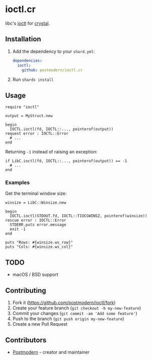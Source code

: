 # ioctl.cr

libc's [ioctl] for [crystal].

## Installation

1. Add the dependency to your `shard.yml`:

   ```yaml
   dependencies:
     ioctl:
       github: postmodern/ioctl.cr
   ```

2. Run `shards install`

## Usage

```crystal
require "ioctl"

output = MyStruct.new

begin
  IOCTL.ioctl(fd, IOCTL::..., pointerof(output))
request error : IOCTL::Error
  # ...
end
```

Returning `-1` instead of raising an exception:

```crystal
if LibC.ioctl(fd, IOCTL::..., pointerof(output)) == -1
  # ...
end
```

### Examples

Get the terminal window size:

```crystal
winsize = LibC::Winsize.new

begin
  IOCTL.ioctl(STDOUT.fd, IOCTL::TIOCGWINSZ, pointerof(winsize))
rescue error : IOCTL::Error
  STDERR.puts error.message
  exit -1
end

puts "Rows: #{winsize.ws_row}"
puts "Cols: #{winsize.ws_col}"
```

## TODO

* macOS / BSD support

## Contributing

1. Fork it (<https://github.com/postmodern/ioctl/fork>)
2. Create your feature branch (`git checkout -b my-new-feature`)
3. Commit your changes (`git commit -am 'Add some feature'`)
4. Push to the branch (`git push origin my-new-feature`)
5. Create a new Pull Request

## Contributors

- [Postmodern](https://github.com/postmodern) - creator and maintainer

[ioctl]: https://www.unix.com/man-page/v7/2/ioctl/
[crystal]: https://crystal-lang.org/
